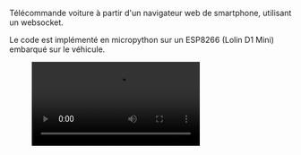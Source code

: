 Télécommande voiture à partir d'un navigateur web de smartphone, utilisant un websocket.

Le code est implémenté en micropython sur un ESP8266 (Lolin D1 Mini) embarqué sur le véhicule.

<figure class="video_container">
 <video CONTROLS="true" Allowfullscreen="true">
 <source src="./joystick%20car.mp4" type="video/mp4">
 </vidéo>
</figure>
